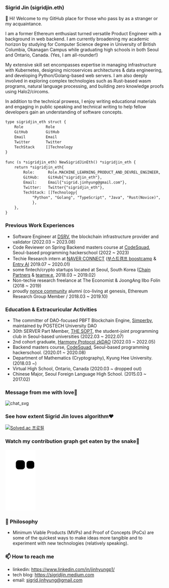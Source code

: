 ### Sigrid Jin (sigridjin.eth)

👋 Hi! Welcome to my GitHub place for those who pass by as a stranger or my acquaintance.

I am a former Ethereum enthusiast turned versatile Product Engineer with a background in web backend. I am currently broadening my academic horizon by studying for Computer Science degree in University of British Columbia, Okanagan Campus while graduating high schools in both Seoul and Ontario, Canada. (Yes, I am all-rounder!)

My extensive skill set encompasses expertise in managing infrastructure with Kubernetes, designing microservices architectures & data engineering, and developing Python/Golang-based web servers. I am also deeply involved in exploring complex technologies such as Rust-based wasm programs, natural language processing, and building zero knowledge proofs using Halo2/circoms.

In addition to the technical prowess, I enjoy writing educational materials and engaging in public speaking and technical writing to help fellow developers gain an understanding of software concepts.

```golang
type sigridjin_eth struct {
	Role	      Role
	GitHub        GitHub
	Email         Email
	Twitter       Twitter
	TechStack     []Technology
}

func (s *sigridjin_eth) NewSigridJinEth() *sigridjin_eth {
	return *sigridjin_eth{
		Role:      Role.MACHINE_LEARNING_PRODUCT_AND_DEVREL_ENGINEER,
		GitHub:    GitHub{"sigridjin_eth"},
		Email: 	   Email{"sigrid.jinhyung@gmail.com"},
		Twitter:   Twitter{"sigridjin_eth"},
		TechStack: []Technology{
			"Python", "Golang", "TypeScript", "Java", "Rust(Novice)",
    		},
	},
}
```

### Previous Work Experiences
* Software Engineer at [DSRV](https://www.dsrvlabs.com), the blockchain infrastructure provider and validator (2022.03 ~ 2023.08)
* Code Reviewer on Spring Backend masters course at [CodeSquad](https://codesquad.kr/), Seoul-based programming hackerschool (2022 ~ 2023)
* Techie Research intern at [NAVER CONNECT](https://connect.or.kr/) ([부스트캠프 boostcamp](https://boostcamp.connect.or.kr/) & [Entry AI](https://entry.line.me/) 2019.07 ~ 2020.01)
* some fintech/crypto startups located at Seoul, South Korea ([Chain Partners](https://chain.partners/) & [teamw.e](http://teamwe.me), 2018.03 ~ 2019.02)
* Non-techie research freelance at The Economist & JoongAng Ilbo Folin (2018 ~ 2019)
* proudly [nonce community](https://nonce.community/) alumni (co-living at genesis, Ethereum Research Group Member / 2018.03 ~ 2019.10)

### Education & Extracuricular Activities
* The committer of DAO-focused PBFT Blockchain Engine, [Simperby](https://github.com/postech-dao/simperby), maintained by POSTECH University DAO
* 30th SERVER Part Member, [THE SOPT](http://sopt.org/), the student-joint programming club in Seoul-based universities (2022.03 ~ 2022.07)
* 2nd cohort graduate, [Harmony Protocol zkDAO](https://zku.one/) (2022.03 ~ 2022.05)
* Backend masters course, [CodeSquad](http://codesquad.kr/), Seoul-based programming hackerschool. (2020.01 ~ 2020.08)
* Department of Mathematics (Cryptography), Kyung Hee University. (2018.03 ~)
* Virtual High School, Ontario, Canada (2020.03 ~ dropped out)
* Chinese Major, Seoul Foreign Language High School. (2015.03 ~ 2017.02)

### Message from me with love💪
![chat_svg](https://github.com/jypthemiracle/jypthemiracle/blob/master/chat.svg)

### See how extent Sigrid Jin loves algorithm❤️
[![Solved.ac
프로필](http://mazassumnida.wtf/api/v2/generate_badge?boj=jypthemiracle)](https://solved.ac/jypthemiracle)

### Watch my contribution graph get eaten by the snake🐍
![snake svg](https://github.com/sigridjineth/sigridjineth/blob/output/github-contribution-grid-snake.svg)

### 🔭 Philosophy
* Minimum Viable Products (MVPs) and Proof of Concepts (PoCs) are some of the quickest ways to make ideas more tangible and to experiment with new technologies (relatively speaking).

### 📫 How to reach me
- linkedin: https://www.linkedin.com/in/jinhyungp1/
- tech blog: https://sigridjin.medium.com
- email: sigrid.jinhyung@gmail.com
